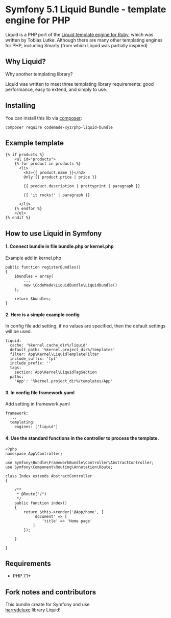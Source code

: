 # Symfony 5.1 Liquid Bundle - template engine for PHP 

Liquid is a PHP port of the [Liquid template engine for Ruby](https://github.com/Shopify/liquid), which was written by Tobias Lutke. Although there are many other templating engines for PHP, including Smarty (from which Liquid was partially inspired)

## Why Liquid?

Why another templating library?

Liquid was written to meet three templating library requirements: good performance, easy to extend, and simply to use.

## Installing

You can install this lib via [composer](https://getcomposer.org/):

    composer require codemade-xyz/php-liquid-bundle

## Example template

	{% if products %}
		<ul id="products">
		{% for product in products %}
		  <li>
			<h2>{{ product.name }}</h2>
			Only {{ product.price | price }}

			{{ product.description | prettyprint | paragraph }}

			{{ 'it rocks!' | paragraph }}

		  </li>
		{% endfor %}
		</ul>
	{% endif %}

## How to use Liquid in Symfony

#### 1. Connect bundle in file bundle.php or kernel.php

Example add in kernel.php

    public function registerBundles()
    {
        $bundles = array(
            ...
            new \CodeMade\LiquidBundle\LiquidBundle()
        );
        
        return $bundles;
    }

#### 2. Here is a simple example config

In config file add setting, if no values ​​are specified, then the default settings will be used.

    liquid:
      cache: '%kernel.cache_dir%/liquid'
      default_path: '%kernel.project_dir%/templates'
      filter: App\Kernel\LiquidTemplateFilter
      include_suffix: 'tpl'
      include_prefix: ''
      tags:
        section: App\Kernel\LiquidTagSection
      paths:
        'App': '%kernel.project_dir%/templates/App'

#### 3. In config file framework.yaml
Add setting in framework.yaml

    framework:
      ...
      templating:
        engines: ['liquid']

#### 4. Use the standard functions in the controller to process the template.

    <?php
    namespace App\Controller;
    
    use Symfony\Bundle\FrameworkBundle\Controller\AbstractController;
    use Symfony\Component\Routing\Annotation\Route;
    
    class Index extends AbstractController
    {
    
        /**
         * @Route("/")
         */
        public function index()
        {
            return $this->render('@App/home', [
                'document' => [
                    'title' => 'Home page'
                ]
            ]);
    
        }
    
    }

## Requirements

 * PHP 7.1+

## Fork notes and contributors

This bundle create for Symfony and use  
[harrydeluxe](https://github.com/harrydeluxe/php-liquid/issues) library Liquid!
